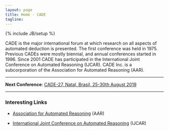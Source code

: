 ```yaml
---
layout: page
title: Home - CADE
tagline: 
---
```

{% include JB/setup %}

CADE is the major international forum at which research on all aspects of automated deduction is presented. The first conference was held in 1975. Previous CADEs were mostly biennial, and annual conferences started in 1996. Since 2001 CADE has participated in the International Joint Conference on Automated Reasoning (IJCAR). CADE Inc. is a subcorporation of the Association for Automated Reasoning (AAR).

-----

<div class="alert alert-info" role="alert">
	<strong>Next Conference</strong>: 
	<a href="http://www.cade-27.info/" target="_top">CADE-27, Natal, Brasil, 25-30th August 2019</a>
</div>

-----

### Interesting Links


 - <a href="http://www.aarinc.org" target="_top">Association for Automated Reasoning</a> (AAR)

 - <a href="http://www.ijcar.org" target="_top">International Joint Conference on Automated Reasoning</a> (IJCAR)
